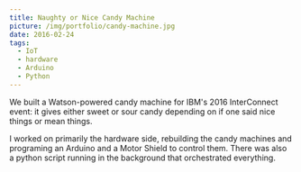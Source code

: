 ```yaml
---
title: Naughty or Nice Candy Machine
picture: /img/portfolio/candy-machine.jpg
date: 2016-02-24
tags:
  - IoT
  - hardware
  - Arduino
  - Python
---
```


We built a Watson-powered candy machine for IBM's 2016 InterConnect event: it gives either sweet or sour candy 
depending on if one said nice things or mean things.

I worked on primarily the hardware side, rebuilding the candy machines and programing an Arduino and a Motor Shield to control them.
There was also a python script running in the background that orchestrated everything.
